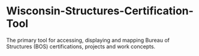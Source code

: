 # Wisconsin-Structures-Certification-Tool
The primary tool for accessing, displaying and mapping Bureau of Structures (BOS) certifications, projects and work concepts.
